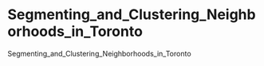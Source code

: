 # Segmenting_and_Clustering_Neighborhoods_in_Toronto
Segmenting_and_Clustering_Neighborhoods_in_Toronto
